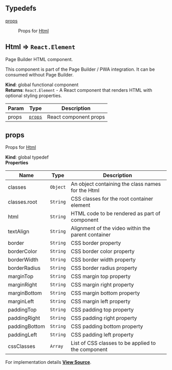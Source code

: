 ## Typedefs

<dl>
<dt><a href="#props">props</a></dt>
<dd><p>Props for <a href="#Html">Html</a></p>
</dd>
</dl>

<a name="Html"></a>

## Html ⇒ `React.Element`

Page Builder HTML component.

This component is part of the Page Builder / PWA integration. It can be consumed without Page Builder.

**Kind**: global functional component  
**Returns**: `React.Element` - A React component that renders HTML with optional styling properties.

| Param | Type              | Description           |
| ----- | ----------------- | --------------------- |
| props | [`props`](#props) | React component props |

<a name="props"></a>

## props

Props for [Html](#Html)

**Kind**: global typedef  
**Properties**

| Name          | Type     | Description                                        |
| ------------- | -------- | -------------------------------------------------- |
| classes       | `Object` | An object containing the class names for the Html  |
| classes.root  | `String` | CSS classes for the root container element         |
| html          | `String` | HTML code to be rendered as part of component      |
| textAlign     | `String` | Alignment of the video within the parent container |
| border        | `String` | CSS border property                                |
| borderColor   | `String` | CSS border color property                          |
| borderWidth   | `String` | CSS border width property                          |
| borderRadius  | `String` | CSS border radius property                         |
| marginTop     | `String` | CSS margin top property                            |
| marginRight   | `String` | CSS margin right property                          |
| marginBottom  | `String` | CSS margin bottom property                         |
| marginLeft    | `String` | CSS margin left property                           |
| paddingTop    | `String` | CSS padding top property                           |
| paddingRight  | `String` | CSS padding right property                         |
| paddingBottom | `String` | CSS padding bottom property                        |
| paddingLeft   | `String` | CSS padding left property                          |
| cssClasses    | `Array`  | List of CSS classes to be applied to the component |

For implementation details [**View Source**](https://github.com/magento/pwa-studio/blob/develop/packages/pagebuilder/lib/ContentTypes/Html/html.js).
